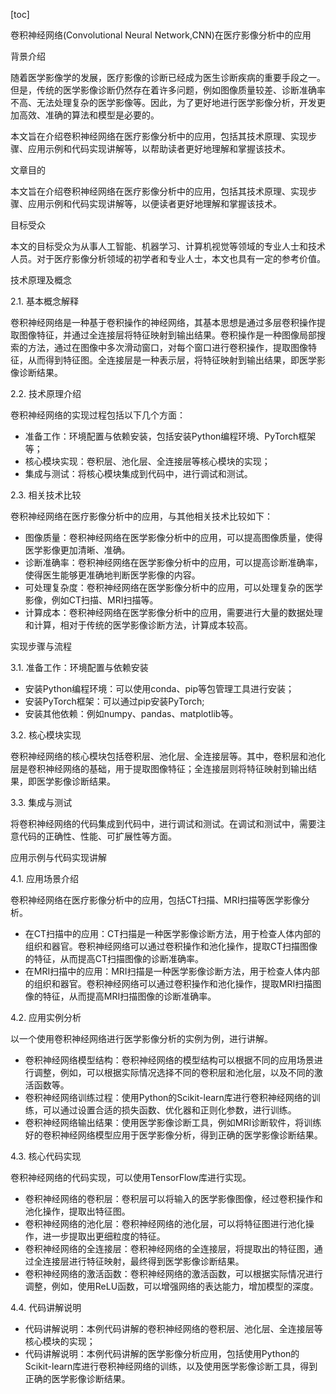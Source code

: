 
[toc]                    
                
                
卷积神经网络(Convolutional Neural Network,CNN)在医疗影像分析中的应用

背景介绍

随着医学影像学的发展，医疗影像的诊断已经成为医生诊断疾病的重要手段之一。但是，传统的医学影像诊断仍然存在着许多问题，例如图像质量较差、诊断准确率不高、无法处理复杂的医学影像等。因此，为了更好地进行医学影像分析，开发更加高效、准确的算法和模型是必要的。

本文旨在介绍卷积神经网络在医疗影像分析中的应用，包括其技术原理、实现步骤、应用示例和代码实现讲解等，以帮助读者更好地理解和掌握该技术。

文章目的

本文旨在介绍卷积神经网络在医疗影像分析中的应用，包括其技术原理、实现步骤、应用示例和代码实现讲解等，以便读者更好地理解和掌握该技术。

目标受众

本文的目标受众为从事人工智能、机器学习、计算机视觉等领域的专业人士和技术人员。对于医疗影像分析领域的初学者和专业人士，本文也具有一定的参考价值。

技术原理及概念

2.1. 基本概念解释

卷积神经网络是一种基于卷积操作的神经网络，其基本思想是通过多层卷积操作提取图像特征，并通过全连接层将特征映射到输出结果。卷积操作是一种图像局部搜索的方法，通过在图像中多次滑动窗口，对每个窗口进行卷积操作，提取图像特征，从而得到特征图。全连接层是一种表示层，将特征映射到输出结果，即医学影像诊断结果。

2.2. 技术原理介绍

卷积神经网络的实现过程包括以下几个方面：

- 准备工作：环境配置与依赖安装，包括安装Python编程环境、PyTorch框架等；
- 核心模块实现：卷积层、池化层、全连接层等核心模块的实现；
- 集成与测试：将核心模块集成到代码中，进行调试和测试。

2.3. 相关技术比较

卷积神经网络在医疗影像分析中的应用，与其他相关技术比较如下：

- 图像质量：卷积神经网络在医学影像分析中的应用，可以提高图像质量，使得医学影像更加清晰、准确。
- 诊断准确率：卷积神经网络在医学影像分析中的应用，可以提高诊断准确率，使得医生能够更准确地判断医学影像的内容。
- 可处理复杂度：卷积神经网络在医学影像分析中的应用，可以处理复杂的医学影像，例如CT扫描、MRI扫描等。
- 计算成本：卷积神经网络在医学影像分析中的应用，需要进行大量的数据处理和计算，相对于传统的医学影像诊断方法，计算成本较高。

实现步骤与流程

3.1. 准备工作：环境配置与依赖安装

- 安装Python编程环境：可以使用conda、pip等包管理工具进行安装；
- 安装PyTorch框架：可以通过pip安装PyTorch;
- 安装其他依赖：例如numpy、pandas、matplotlib等。

3.2. 核心模块实现

卷积神经网络的核心模块包括卷积层、池化层、全连接层等。其中，卷积层和池化层是卷积神经网络的基础，用于提取图像特征；全连接层则将特征映射到输出结果，即医学影像诊断结果。

3.3. 集成与测试

将卷积神经网络的代码集成到代码中，进行调试和测试。在调试和测试中，需要注意代码的正确性、性能、可扩展性等方面。

应用示例与代码实现讲解

4.1. 应用场景介绍

卷积神经网络在医疗影像分析中的应用，包括CT扫描、MRI扫描等医学影像分析。

- 在CT扫描中的应用：CT扫描是一种医学影像诊断方法，用于检查人体内部的组织和器官。卷积神经网络可以通过卷积操作和池化操作，提取CT扫描图像的特征，从而提高CT扫描图像的诊断准确率。
- 在MRI扫描中的应用：MRI扫描是一种医学影像诊断方法，用于检查人体内部的组织和器官。卷积神经网络可以通过卷积操作和池化操作，提取MRI扫描图像的特征，从而提高MRI扫描图像的诊断准确率。

4.2. 应用实例分析

以一个使用卷积神经网络进行医学影像分析的实例为例，进行讲解。

- 卷积神经网络模型结构：卷积神经网络的模型结构可以根据不同的应用场景进行调整，例如，可以根据实际情况选择不同的卷积层和池化层，以及不同的激活函数等。
- 卷积神经网络训练过程：使用Python的Scikit-learn库进行卷积神经网络的训练，可以通过设置合适的损失函数、优化器和正则化参数，进行训练。
- 卷积神经网络输出结果：使用医学影像诊断工具，例如MRI诊断软件，将训练好的卷积神经网络模型应用于医学影像分析，得到正确的医学影像诊断结果。

4.3. 核心代码实现

卷积神经网络的代码实现，可以使用TensorFlow库进行实现。

- 卷积神经网络的卷积层：卷积层可以将输入的医学影像图像，经过卷积操作和池化操作，提取出特征图。
- 卷积神经网络的池化层：卷积神经网络的池化层，可以将特征图进行池化操作，进一步提取出更细粒度的特征。
- 卷积神经网络的全连接层：卷积神经网络的全连接层，将提取出的特征图，通过全连接层进行特征映射，最终得到医学影像诊断结果。
- 卷积神经网络的激活函数：卷积神经网络的激活函数，可以根据实际情况进行调整，例如，使用ReLU函数，可以增强网络的表达能力，增加模型的深度。

4.4. 代码讲解说明

- 代码讲解说明：本例代码讲解的卷积神经网络的卷积层、池化层、全连接层等核心模块的实现；
- 代码讲解说明：本例代码讲解的医学影像分析应用，包括使用Python的Scikit-learn库进行卷积神经网络的训练，以及使用医学影像诊断工具，得到正确的医学影像诊断结果。

